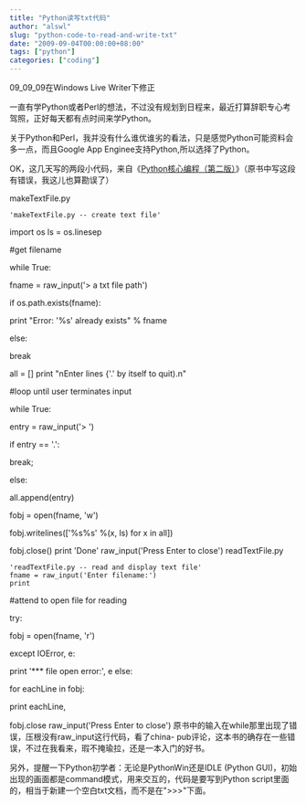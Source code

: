 ```yaml
---
title: "Python读写txt代码"
author: "alswl"
slug: "python-code-to-read-and-write-txt"
date: "2009-09-04T00:00:00+08:00"
tags: ["python"]
categories: ["coding"]
---
```


09_09_09在Windows Live Writer下修正

一直有学Python或者Perl的想法，不过没有规划到日程来，最近打算辞职专心考驾照，正好每天都有点时间来学Python。

关于Python和Perl，我并没有什么谁优谁劣的看法，只是感觉Python可能资料会多一点，而且Google App
Enginee支持Python,所以选择了Python。

OK，这几天写的两段小代码，来自《[Python核心编程（第二版）](http://www.china-pub.com/39969&ref=xiangguan)》（原书中写这段有错误，我这儿也算勘误了）

makeTextFile.py

    
    'makeTextFile.py -- create text file'

import os ls = os.linesep

#get filename

while True:

fname = raw_input('> a txt file path')

if os.path.exists(fname):

print "Error: '%s' already exists" % fname

else:

break

all = [] print "nEnter lines {'.' by itself to quit).n"

#loop until user terminates input

while True:

entry = raw_input('> ')

if entry == '.':

break;

else:

all.append(entry)

fobj = open(fname, 'w')

fobj.writelines(['%s%s' %(x, ls) for x in all])

fobj.close() print 'Done' raw_input('Press Enter to close') readTextFile.py

    
    'readTextFile.py -- read and display text file'
    fname = raw_input('Enter filename:')
    print

#attend to open file for reading

try:

fobj = open(fname, 'r')

except IOError, e:

print '*** file open error:', e else:

for eachLine in fobj:

print eachLine,

fobj.close raw_input('Press Enter to close')
原书中的输入在while那里出现了错误，压根没有raw_input这行代码，看了china-
pub评论，这本书的确存在一些错误，不过在我看来，瑕不掩瑜拉，还是一本入门的好书。

另外，提醒一下Python初学者：无论是PythonWin还是IDLE (Python
GUI)，初始出现的画面都是command模式，用来交互的，代码是要写到Python
script里面的，相当于新建一个空白txt文档，而不是在">>>"下面。

